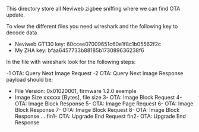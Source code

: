 This directory store all Neviweb zigbee sniffing where we can find OTA update.

To view the different files you need wireshark and the following key to decode data

- Neviweb GT130 key: 60ccee07009651c60e1f8c1b05562f2c
- My ZHA key: bfaa6457733b88185b173089636238f6

In the file with wireshark look for the following steps:

-1 OTA: Query Next Image Request
-2 OTA: Query Next Image Response 
 payload should be:
- File Version: 0x01020001, firmware 1.2.0 exemple
- Image Size xxxxxx [Bytes], file size
3- OTA: Image Block Request
4- OTA: Image Block Response
5- OTA: Image Page Request
6- OTA: Image Block Response
7- OTA: Image Block Request
8- OTA: Image Block Response
...
fin1- OTA: Upgrade End Request
fin2- OTA: Upgrade End Response
